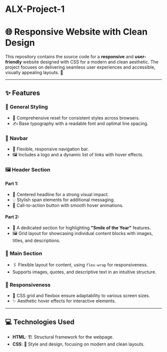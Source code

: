 # ALX-Project-1

# 🌐 Responsive Website with Clean Design

This repository contains the source code for a **responsive** and **user-friendly** website designed with CSS for a modern and clean aesthetic. The project focuses on delivering seamless user experiences and accessible, visually appealing layouts. 🎨

---

## ✨ Features

### 🎯 **General Styling**
- 🔄 Comprehensive reset for consistent styles across browsers.
- ✍️ Base typography with a readable font and optimal line spacing.

### 🧭 **Navbar**
- 📱 Flexible, responsive navigation bar.
- 🖼️ Includes a logo and a dynamic list of links with hover effects.

### 🖼️ **Header Section**
#### Part 1:
- 🎉 Centered headline for a strong visual impact.
- 💡 Stylish span elements for additional messaging.
- 🚀 Call-to-action button with smooth hover animations.

#### Part 2:
- 🌟 A dedicated section for highlighting **"Smile of the Year"** features.
- 🖼️ Grid layout for showcasing individual content blocks with images, titles, and descriptions.

### 📌 **Main Section**
- 🖇️ Flexible layout for content, using `flex-wrap` for responsiveness.
- Supports images, quotes, and descriptive text in an intuitive structure.

### 📱 **Responsiveness**
- 🧩 CSS grid and flexbox ensure adaptability to various screen sizes.
- ✨ Aesthetic hover effects for interactive elements.

---

## 💻 Technologies Used
- **HTML**: 🏗️ Structural framework for the webpage.
- **CSS**: 🎨 Style and design, focusing on modern and clean layouts.

